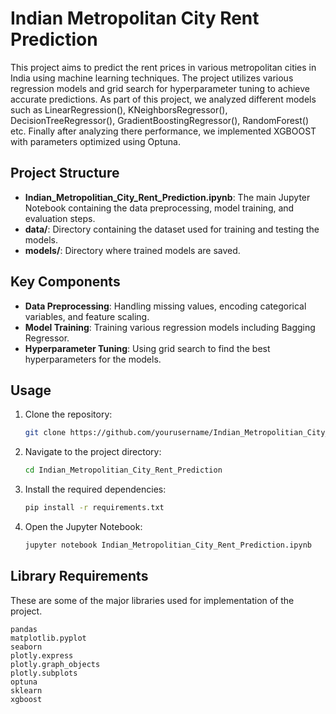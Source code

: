 # Indian Metropolitan City Rent Prediction

This project aims to predict the rent prices in various metropolitan cities in India using machine learning techniques. The project utilizes various regression models and grid search for hyperparameter tuning to achieve accurate predictions. As part of this project, we analyzed different models such as LinearRegression(), KNeighborsRegressor(), DecisionTreeRegressor(), GradientBoostingRegressor(), RandomForest() etc. Finally after analyzing there performance, we implemented XGBOOST with parameters optimized using Optuna.

## Project Structure

- **Indian_Metropolitian_City_Rent_Prediction.ipynb**: The main Jupyter Notebook containing the data preprocessing, model training, and evaluation steps.
- **data/**: Directory containing the dataset used for training and testing the models.
- **models/**: Directory where trained models are saved.

## Key Components

- **Data Preprocessing**: Handling missing values, encoding categorical variables, and feature scaling.
- **Model Training**: Training various regression models including Bagging Regressor.
- **Hyperparameter Tuning**: Using grid search to find the best hyperparameters for the models.

## Usage

1. Clone the repository:
    ```sh
    git clone https://github.com/yourusername/Indian_Metropolitian_City_Rent_Prediction.git
    ```
2. Navigate to the project directory:
    ```sh
    cd Indian_Metropolitian_City_Rent_Prediction
    ```
3. Install the required dependencies:
    ```sh
    pip install -r requirements.txt
    ```
4. Open the Jupyter Notebook:
    ```sh
    jupyter notebook Indian_Metropolitian_City_Rent_Prediction.ipynb
    ```

## Library Requirements
These are some of the major libraries used for implementation of the project.

``` numpy
pandas
matplotlib.pyplot
seaborn
plotly.express
plotly.graph_objects
plotly.subplots
optuna
sklearn
xgboost
```
